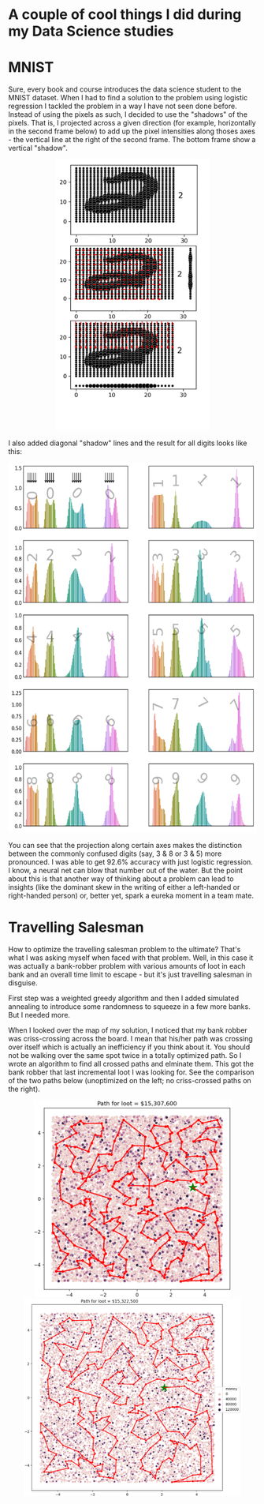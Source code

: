# A couple of cool things I did during my Data Science studies

# MNIST

Sure, every book and course introduces the data science student to the MNIST dataset. When I had to find a solution to the problem using logistic regression I tackled the problem in a way I have not seen done before. Instead of using the pixels as such, I decided to use the "shadows" of the pixels. That is, I projected across a given direction (for example, horizontally in the second frame below) to add up the pixel intensities along thoses axes - the vertical line at the right of the second frame. The bottom frame show a vertical "shadow".
<p align="center">
    <img src="./Images/Number_shadows.gif" height="550" title="hover text">
</p>

I also added diagonal "shadow" lines and the result for all digits looks like this:
<p align="center">
    <img src="./Images/Pixel_shadows_along_axes.png" height="750" title="hover text">
</p>

You can see that the projection along certain axes makes the distinction between the commonly confused digits (say, 3 & 8 or 3 & 5) more pronounced. I was able to get 92.6% accuracy with just logistic regression. I know, a neural net can blow that number out of the water. But the point about this is that another way of thinking about a problem can lead to insights (like the dominant skew in the writing of either a left-handed or right-handed person) or, better yet, spark a eureka moment in a team mate.


# Travelling Salesman

How to optimize the travelling salesman problem to the ultimate? That's what I was asking myself when faced with that problem. Well, in this case it was actually a bank-robber problem with various amounts of loot in each bank and an overall time limit to escape - but it's just travelling salesman in disguise.

First step was a weighted greedy algorithm and then I added simulated annealing to introduce some randomness to squeeze in a few more banks. But I needed more. 

When I looked over the map of my solution, I noticed that my bank robber was criss-crossing across the board. I mean that his/her path was crossing over itself which is actually an inefficiency if you think about it. You should not be walking over the same spot twice in a totally optimized path. So I wrote an algorithm to find all crossed paths and elminate them. This got the bank robber that last incremental loot I was looking for. See the comparison of the two paths below (unoptimized on the left; no criss-crossed paths on the right).

<p align="center">
    <img src="./Images/criss-crossed3.png" height="400" title="hover text">
    <img src="./Images/No_crossed_paths2.png" height="400" title="hover text">
</p>

